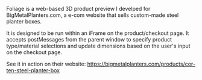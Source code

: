 Foliage is a web-based 3D product preview I develped for BigMetalPlanters.com, a e-com website that sells custom-made steel planter boxes. 

It is designed to be run within an iFrame on the product/checkout page. It accepts postMessages from the parent window to specify product type/material selections and update dimensions based on the user's input on the checkout page. 

See it in action on their website: https://bigmetalplanters.com/products/cor-ten-steel-planter-box
